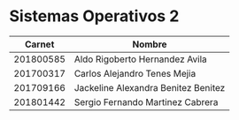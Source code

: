# Sistemas Operativos 2
| Carnet    | Nombre                         |
| --------- | ------------------------------ |
| 201800585 |   Aldo Rigoberto Hernandez Avila    |
| 201700317 |   Carlos Alejandro Tenes Mejia      |
| 201709166 | Jackeline Alexandra Benitez Benitez | 
| 201801442 | Sergio Fernando Martinez Cabrera    | 
